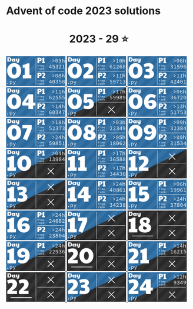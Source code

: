 # Advent of code 2023 solutions

<!-- AOC TILES BEGIN -->
<h1 align="center">
  2023 - 29 ⭐
</h1>
<a href="day-1/day_1.py">
  <img src=".aoc_tiles/tiles/2023/01.png" width="161px">
</a>
<a href="day-2/day_2.py">
  <img src=".aoc_tiles/tiles/2023/02.png" width="161px">
</a>
<a href="day-3/day_3.py">
  <img src=".aoc_tiles/tiles/2023/03.png" width="161px">
</a>
<a href="day-4/day_4.py">
  <img src=".aoc_tiles/tiles/2023/04.png" width="161px">
</a>
<a href="day-5/day_5.py">
  <img src=".aoc_tiles/tiles/2023/05.png" width="161px">
</a>
<a href="day-6/day_6.py">
  <img src=".aoc_tiles/tiles/2023/06.png" width="161px">
</a>
<a href="day-7/day_7.py">
  <img src=".aoc_tiles/tiles/2023/07.png" width="161px">
</a>
<a href="day-8/day_8.py">
  <img src=".aoc_tiles/tiles/2023/08.png" width="161px">
</a>
<a href="day-9/day_9.py">
  <img src=".aoc_tiles/tiles/2023/09.png" width="161px">
</a>
<a href="day-10/day_10.py">
  <img src=".aoc_tiles/tiles/2023/10.png" width="161px">
</a>
<a href="day-11/day_11.py">
  <img src=".aoc_tiles/tiles/2023/11.png" width="161px">
</a>
<a href="day-12/day_12.py">
  <img src=".aoc_tiles/tiles/2023/12.png" width="161px">
</a>
<a href="day-13/day_13.py">
  <img src=".aoc_tiles/tiles/2023/13.png" width="161px">
</a>
<a href="day-14/day_14.py">
  <img src=".aoc_tiles/tiles/2023/14.png" width="161px">
</a>
<a href="day-15/day_15.py">
  <img src=".aoc_tiles/tiles/2023/15.png" width="161px">
</a>
<a href="day-16/day_16.py">
  <img src=".aoc_tiles/tiles/2023/16.png" width="161px">
</a>
<a href="day-17/day_17.py">
  <img src=".aoc_tiles/tiles/2023/17.png" width="161px">
</a>
<a href="None">
  <img src=".aoc_tiles/tiles/2023/18.png" width="161px">
</a>
<a href="day-19/day_19.py">
  <img src=".aoc_tiles/tiles/2023/19.png" width="161px">
</a>
<a href="None">
  <img src=".aoc_tiles/tiles/2023/20.png" width="161px">
</a>
<a href="day-21/day_21.py">
  <img src=".aoc_tiles/tiles/2023/21.png" width="161px">
</a>
<a href="None">
  <img src=".aoc_tiles/tiles/2023/22.png" width="161px">
</a>
<a href="day-23/day_23.py">
  <img src=".aoc_tiles/tiles/2023/23.png" width="161px">
</a>
<a href="day-24/day_24.py">
  <img src=".aoc_tiles/tiles/2023/24.png" width="161px">
</a>
<!-- AOC TILES END -->
